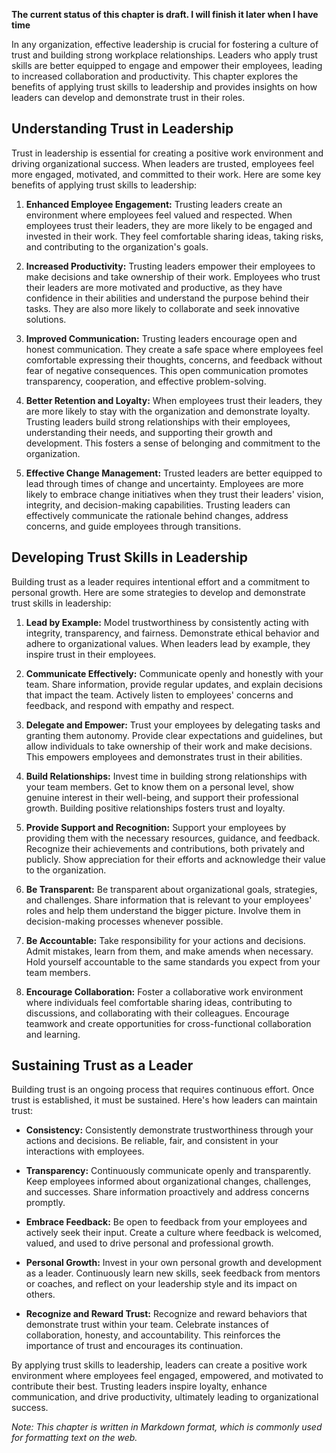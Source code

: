 **The current status of this chapter is draft. I will finish it later when I have time**

In any organization, effective leadership is crucial for fostering a culture of trust and building strong workplace relationships. Leaders who apply trust skills are better equipped to engage and empower their employees, leading to increased collaboration and productivity. This chapter explores the benefits of applying trust skills to leadership and provides insights on how leaders can develop and demonstrate trust in their roles.

Understanding Trust in Leadership
---------------------------------

Trust in leadership is essential for creating a positive work environment and driving organizational success. When leaders are trusted, employees feel more engaged, motivated, and committed to their work. Here are some key benefits of applying trust skills to leadership:

1. **Enhanced Employee Engagement:** Trusting leaders create an environment where employees feel valued and respected. When employees trust their leaders, they are more likely to be engaged and invested in their work. They feel comfortable sharing ideas, taking risks, and contributing to the organization's goals.

2. **Increased Productivity:** Trusting leaders empower their employees to make decisions and take ownership of their work. Employees who trust their leaders are more motivated and productive, as they have confidence in their abilities and understand the purpose behind their tasks. They are also more likely to collaborate and seek innovative solutions.

3. **Improved Communication:** Trusting leaders encourage open and honest communication. They create a safe space where employees feel comfortable expressing their thoughts, concerns, and feedback without fear of negative consequences. This open communication promotes transparency, cooperation, and effective problem-solving.

4. **Better Retention and Loyalty:** When employees trust their leaders, they are more likely to stay with the organization and demonstrate loyalty. Trusting leaders build strong relationships with their employees, understanding their needs, and supporting their growth and development. This fosters a sense of belonging and commitment to the organization.

5. **Effective Change Management:** Trusted leaders are better equipped to lead through times of change and uncertainty. Employees are more likely to embrace change initiatives when they trust their leaders' vision, integrity, and decision-making capabilities. Trusting leaders can effectively communicate the rationale behind changes, address concerns, and guide employees through transitions.

Developing Trust Skills in Leadership
-------------------------------------

Building trust as a leader requires intentional effort and a commitment to personal growth. Here are some strategies to develop and demonstrate trust skills in leadership:

1. **Lead by Example:** Model trustworthiness by consistently acting with integrity, transparency, and fairness. Demonstrate ethical behavior and adhere to organizational values. When leaders lead by example, they inspire trust in their employees.

2. **Communicate Effectively:** Communicate openly and honestly with your team. Share information, provide regular updates, and explain decisions that impact the team. Actively listen to employees' concerns and feedback, and respond with empathy and respect.

3. **Delegate and Empower:** Trust your employees by delegating tasks and granting them autonomy. Provide clear expectations and guidelines, but allow individuals to take ownership of their work and make decisions. This empowers employees and demonstrates trust in their abilities.

4. **Build Relationships:** Invest time in building strong relationships with your team members. Get to know them on a personal level, show genuine interest in their well-being, and support their professional growth. Building positive relationships fosters trust and loyalty.

5. **Provide Support and Recognition:** Support your employees by providing them with the necessary resources, guidance, and feedback. Recognize their achievements and contributions, both privately and publicly. Show appreciation for their efforts and acknowledge their value to the organization.

6. **Be Transparent:** Be transparent about organizational goals, strategies, and challenges. Share information that is relevant to your employees' roles and help them understand the bigger picture. Involve them in decision-making processes whenever possible.

7. **Be Accountable:** Take responsibility for your actions and decisions. Admit mistakes, learn from them, and make amends when necessary. Hold yourself accountable to the same standards you expect from your team members.

8. **Encourage Collaboration:** Foster a collaborative work environment where individuals feel comfortable sharing ideas, contributing to discussions, and collaborating with their colleagues. Encourage teamwork and create opportunities for cross-functional collaboration and learning.

Sustaining Trust as a Leader
----------------------------

Building trust is an ongoing process that requires continuous effort. Once trust is established, it must be sustained. Here's how leaders can maintain trust:

* **Consistency:** Consistently demonstrate trustworthiness through your actions and decisions. Be reliable, fair, and consistent in your interactions with employees.

* **Transparency:** Continuously communicate openly and transparently. Keep employees informed about organizational changes, challenges, and successes. Share information proactively and address concerns promptly.

* **Embrace Feedback:** Be open to feedback from your employees and actively seek their input. Create a culture where feedback is welcomed, valued, and used to drive personal and professional growth.

* **Personal Growth:** Invest in your own personal growth and development as a leader. Continuously learn new skills, seek feedback from mentors or coaches, and reflect on your leadership style and its impact on others.

* **Recognize and Reward Trust:** Recognize and reward behaviors that demonstrate trust within your team. Celebrate instances of collaboration, honesty, and accountability. This reinforces the importance of trust and encourages its continuation.

By applying trust skills to leadership, leaders can create a positive work environment where employees feel engaged, empowered, and motivated to contribute their best. Trusting leaders inspire loyalty, enhance communication, and drive productivity, ultimately leading to organizational success.

*Note: This chapter is written in Markdown format, which is commonly used for formatting text on the web.*
